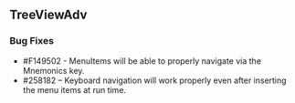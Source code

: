 ## TreeViewAdv

### Bug Fixes

* \#F149502 - MenuItems will be able to properly navigate via the Mnemonics key.
* \#258182 – Keyboard navigation will work properly even after inserting the menu items at run time.